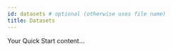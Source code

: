 ```yaml
---
id: datasets # optional (otherwise uses file name)
title: Datasets
---
```


Your Quick Start content…

